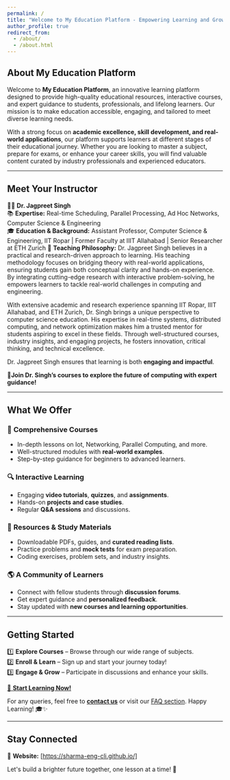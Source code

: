 ```yaml
---
permalink: /
title: "Welcome to My Education Platform - Empowering Learning and Growth"
author_profile: true
redirect_from: 
  - /about/
  - /about.html
---
```


## About My Education Platform

Welcome to **My Education Platform**, an innovative learning platform designed to provide high-quality educational resources, interactive courses, and expert guidance to students, professionals, and lifelong learners. Our mission is to make education accessible, engaging, and tailored to meet diverse learning needs.

With a strong focus on **academic excellence, skill development, and real-world applications**, our platform supports learners at different stages of their educational journey. Whether you are looking to master a subject, prepare for exams, or enhance your career skills, you will find valuable content curated by industry professionals and experienced educators.

---

## Meet Your Instructor  

👨‍🏫 **Dr. Jagpreet Singh**  
📚 **Expertise:** Real-time Scheduling, Parallel Processing, Ad Hoc Networks, Computer Science & Engineering  
🎓 **Education & Background:** Assistant Professor, Computer Science & Engineering, IIT Ropar | Former Faculty at IIIT Allahabad | Senior Researcher at ETH Zurich 
🌟 **Teaching Philosophy:** Dr. Jagpreet Singh believes in a practical and research-driven approach to learning. His teaching methodology focuses on bridging theory with real-world applications, ensuring students gain both conceptual clarity and hands-on experience. By integrating cutting-edge research with interactive problem-solving, he empowers learners to tackle real-world challenges in computing and engineering.

With extensive academic and research experience spanning IIT Ropar, IIIT Allahabad, and ETH Zurich, Dr. Singh brings a unique perspective to computer science education. His expertise in real-time systems, distributed computing, and network optimization makes him a trusted mentor for students aspiring to excel in these fields. Through well-structured courses, industry insights, and engaging projects, he fosters innovation, critical thinking, and technical excellence.

Dr. Jagpreet Singh ensures that learning is both **engaging and impactful**.

 **🚀Join Dr. Singh’s courses to explore the future of computing with expert guidance!**

---

## What We Offer

### 🎯 **Comprehensive Courses**
- In-depth lessons on Iot, Networking, Parallel Computing, and more.
- Well-structured modules with **real-world examples**.
- Step-by-step guidance for beginners to advanced learners.

### 🔍 **Interactive Learning**
- Engaging **video tutorials**, **quizzes**, and **assignments**.
- Hands-on **projects and case studies**.
- Regular **Q&A sessions** and discussions.

### 📖 **Resources & Study Materials**
- Downloadable PDFs, guides, and **curated reading lists**.
- Practice problems and **mock tests** for exam preparation.
- Coding exercises, problem sets, and industry insights.

### 🌎 **A Community of Learners**
- Connect with fellow students through **discussion forums**.
- Get expert guidance and **personalized feedback**.
- Stay updated with **new courses and learning opportunities**.

---

## Getting Started  

1️⃣ **Explore Courses** – Browse through our wide range of subjects.  
2️⃣ **Enroll & Learn** – Sign up and start your journey today!  
3️⃣ **Engage & Grow** – Participate in discussions and enhance your skills.  

[🚀 **Start Learning Now!**](#)  

For any queries, feel free to **[contact us](#)** or visit our [FAQ section](#). Happy Learning! 🎓✨  

---

## Stay Connected  

🔹 **Website:** [https://sharma-eng-cli.github.io/]


Let's build a brighter future together, one lesson at a time! 🚀  
